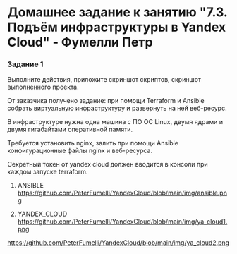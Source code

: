 # Домашнее задание к занятию "7.3. Подъём инфраструктуры в Yandex Cloud" - Фумелли Петр

### Задание 1

Выполните действия, приложите скриншот скриптов, скриншот выполненного проекта.

От заказчика получено задание: при помощи Terraform и Ansible собрать виртуальную инфраструктуру и развернуть на ней веб-ресурс.

В инфраструктуре нужна одна машина с ПО ОС Linux, двумя ядрами и двумя гигабайтами оперативной памяти.

Требуется установить nginx, залить при помощи Ansible конфигурационные файлы nginx и веб-ресурса.

Секретный токен от yandex cloud должен вводится в консоли при каждом запуске terraform.

1) ANSIBLE
<https://github.com/PeterFumelli/YandexCloud/blob/main/img/ansible.png>

2) YANDEX_CLOUD
<https://github.com/PeterFumelli/YandexCloud/blob/main/img/ya_cloud1.png>

<https://github.com/PeterFumelli/YandexCloud/blob/main/img/ya_cloud2.png>
